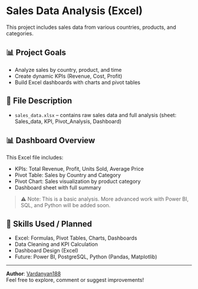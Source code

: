 # Sales Data Analysis (Excel)

This project includes sales data from various countries, products, and categories.

## 📊 Project Goals
- Analyze sales by country, product, and time
- Create dynamic KPIs (Revenue, Cost, Profit)
- Build Excel dashboards with charts and pivot tables

## 📂 File Description
- `sales_data.xlsx` – contains raw sales data and full analysis (sheet: Sales_data, KPI, Pivot_Analysis, Dashboard)

## 📊 Dashboard Overview
This Excel file includes:
- KPIs: Total Revenue, Profit, Units Sold, Average Price
- Pivot Table: Sales by Country and Category
- Pivot Chart: Sales visualization by product category
- Dashboard sheet with full summary

> ⚠️ Note: This is a basic analysis. More advanced work with Power BI, SQL, and Python will be added soon.

## 🚀 Skills Used / Planned
- Excel: Formulas, Pivot Tables, Charts, Dashboards
- Data Cleaning and KPI Calculation
- Dashboard Design (Excel)
- Future: Power BI, PostgreSQL, Python (Pandas, Matplotlib)

---

**Author**: [Vardanyan188](https://github.com/Vardanyan188)  
Feel free to explore, comment or suggest improvements!

